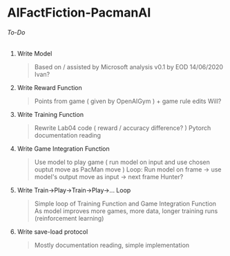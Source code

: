 # AIFactFiction-PacmanAI
###### To-Do
1. Write Model
    > Based on / assisted by Microsoft analysis
    > v0.1 by EOD 14/06/2020
    > Ivan?
2. Write Reward Function
    > Points from game ( given by OpenAIGym ) + game rule edits
    > Will?
3. Write Training Function
	> Rewrite Lab04 code ( reward / accuracy difference? )
    > Pytorch documentation reading
4. Write Game Integration Function
	> Use model to play game ( run model on input and use chosen ouptut move as PacMan move )
    > Loop: Run model on frame -> use model's output move as input -> next frame
    > Hunter?
5. Write Train->Play->Train->Play->... Loop
	> Simple loop of Training Function and Game Integration Function
    > As model improves more games, more data, longer training runs (reinforcement learning)
6. Write save-load protocol
    > Mostly documentation reading, simple implementation
